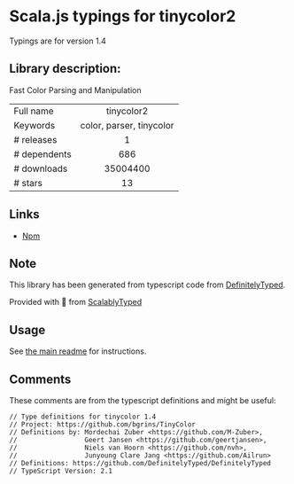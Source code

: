 
# Scala.js typings for tinycolor2

Typings are for version 1.4

## Library description:
Fast Color Parsing and Manipulation

|                    |                 |
| ------------------ | :-------------: |
| Full name          | tinycolor2 |
| Keywords           | color, parser, tinycolor |
| # releases         | 1 |
| # dependents       | 686 |
| # downloads        | 35004400 |
| # stars            | 13 |

## Links
- [Npm](https://www.npmjs.com/package/tinycolor2)
    


## Note
This library has been generated from typescript code from [DefinitelyTyped](https://definitelytyped.org).

Provided with :purple_heart: from [ScalablyTyped](https://github.com/oyvindberg/ScalablyTyped)

## Usage
See [the main readme](../../readme.md) for instructions.

## Comments

These comments are from the typescript definitions and might be useful:
```
// Type definitions for tinycolor 1.4
// Project: https://github.com/bgrins/TinyColor
// Definitions by: Mordechai Zuber <https://github.com/M-Zuber>,
//                 Geert Jansen <https://github.com/geertjansen>,
//                 Niels van Hoorn <https://github.com/nvh>,
//                 Junyoung Clare Jang <https://github.com/Ailrun>
// Definitions: https://github.com/DefinitelyTyped/DefinitelyTyped
// TypeScript Version: 2.1

```

